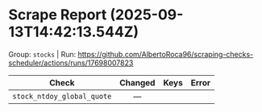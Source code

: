 # Scrape Report (2025-09-13T14:42:13.544Z)

Group: `stocks`  |  Run: https://github.com/AlbertoRoca96/scraping-checks-scheduler/actions/runs/17698007823

| Check | Changed | Keys | Error |
|---|:---:|:--|:--|
| `stock_ntdoy_global_quote` | — |  |  |
